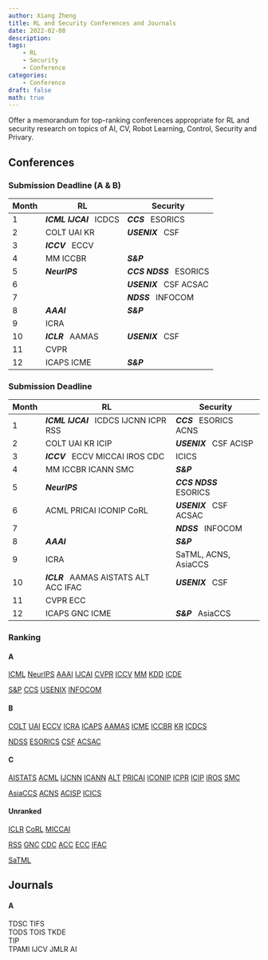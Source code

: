 ```yaml
---
author: Xiang Zheng
title: RL and Security Conferences and Journals
date: 2022-02-08
description:
tags:
    - RL
    - Security
    - Conference
categories:
    - Conference
draft: false
math: true
---
```


Offer a memorandum for top-ranking conferences appropriate for RL and security research on topics of AI, CV, Robot Learning, Control, Security and Privary.

## Conferences

### Submission Deadline (A & B)

| Month | RL                                 | Security                           |
| ----- | ---------------------------------- | ---------------------------------- |
| 1     | **_ICML_** **_IJCAI_**&ensp; ICDCS | **_CCS_**&ensp; ESORICS            |
| 2     | COLT UAI KR                        | **_USENIX_**&ensp; CSF             |
| 3     | **_ICCV_**&ensp; ECCV              |                                    |
| 4     | MM ICCBR                           | **_S&P_**&ensp;                    |
| 5     | **_NeurIPS_**&ensp;                | **_CCS_** **_NDSS_**&ensp; ESORICS |
| 6     |                                    | **_USENIX_**&ensp; CSF ACSAC       |
| 7     |                                    | **_NDSS_**&ensp; INFOCOM           |
| 8     | **_AAAI_**&ensp;                   | **_S&P_**&ensp;                    |
| 9     | ICRA                               |                                    |
| 10    | **_ICLR_**&ensp; AAMAS             | **_USENIX_**&ensp; CSF             |
| 11    | CVPR                               |                                    |
| 12    | ICAPS ICME                         | **_S&P_**&ensp;                    |

### Submission Deadline

| Month | RL                                                | Security                           |
| ----- | ------------------------------------------------- | ---------------------------------- |
| 1     | **_ICML_** **_IJCAI_**&ensp; ICDCS IJCNN ICPR RSS | **_CCS_**&ensp; ESORICS ACNS       |
| 2     | COLT UAI KR ICIP                                  | **_USENIX_**&ensp; CSF ACISP       |
| 3     | **_ICCV_**&ensp; ECCV MICCAI IROS CDC             | ICICS                              |
| 4     | MM ICCBR ICANN SMC                                | **_S&P_**&ensp;                    |
| 5     | **_NeurIPS_**&ensp;                               | **_CCS_** **_NDSS_**&ensp; ESORICS |
| 6     | ACML PRICAI ICONIP CoRL                           | **_USENIX_**&ensp; CSF ACSAC       |
| 7     |                                                   | **_NDSS_**&ensp;  INFOCOM          |
| 8     | **_AAAI_**&ensp;                                  | **_S&P_**&ensp;                    |
| 9     | ICRA                                              | SaTML, ACNS, AsiaCCS               |
| 10    | **_ICLR_**&ensp; AAMAS AISTATS ALT ACC IFAC       | **_USENIX_**&ensp; CSF             |
| 11    | CVPR ECC                                          |                                    |
| 12    | ICAPS GNC ICME                                    | **_S&P_**&ensp; AsiaCCS            |

### Ranking

#### A

[ICML](https://icml.cc/Conferences/2022/Dates)
[NeurIPS](https://nips.cc/Conferences/2022/Dates)
[AAAI](https://aaai.org/Conferences/AAAI-23/)
[IJCAI](https://ijcai-22.org)
[CVPR](https://cvpr2023.thecvf.com)
[ICCV](https://iccv2021.thecvf.com/node/5)
[MM](https://2022.acmmm.org/call-for-papers/)
[KDD](https://kdd.org/kdd2022/cfpResearch.html)
[ICDE](https://icde2023.ics.uci.edu/research-papers-track/)

[S&P](https://www.ieee-security.org/TC/SP2023/cfpapers.html)
[CCS](https://www.sigsac.org/ccs/CCS2022/call-for/call-for-papers.html)
[USENIX](https://www.usenix.org/conference/usenixsecurity22/call-for-papers)
[INFOCOM](https://infocom2022.ieee-infocom.org/authors/call-papers-main-conference)

#### B

[COLT](http://learningtheory.org/colt2022/cfp.html)
[UAI](https://www.auai.org/uai2022/call_for_papers)
[ECCV](https://eccv2022.ecva.net/submission/call-for-papers/)
[ICRA](https://www.icra2023.org)
[ICAPS](http://icaps22.icaps-conference.org)
[AAMAS](https://aamas2022-conference.auckland.ac.nz)
[ICME](http://2022.ieeeicme.org/cf-papers.html)
[ICCBR](https://iccbr2022.loria.fr/call-for-papers/)
[KR](https://kr2022.cs.tu-dortmund.de/call_for_papers.php)
[ICDCS](https://icdcs2022.icdcs.org/cfp/)

[NDSS](https://www.ndss-symposium.org/ndss2022/call-for-papers/)
[ESORICS](https://esorics2022.compute.dtu.dk/cfp.html)
[CSF](https://www.ieee-security.org/TC/CSF2022/cfp.html)
[ACSAC](https://www.acsac.org/2021/submissions/papers/)

#### C

[AISTATS](http://aistats.org/aistats2022/cfp.html)
[ACML](http://www.acml-conf.org/2022/)
[IJCNN](https://wcci2022.org/call-for-papers/)
[ICANN](https://e-nns.org/icann2022/important-dates/)
[ALT](http://algorithmiclearningtheory.org/alt2022/call-for-papers/)
[PRICAI](https://www.pricai.org/2022/calls/call-for-papers)
[ICONIP](https://www.iconip2022.apnns.org)
[ICPR](https://www.icpr2022.com/important-dates/)
[ICIP](https://2022.ieeeicip.org/important-dates/)
[IROS](https://iros2022.org/call-for-papers/)
[SMC](https://ieeesmc2022.org/call-for-papers)

[AsiaCCS](https://asiaccs2022.conferenceservice.jp/dateandcall/callforpapers/)
[ACNS](https://sites.google.com/di.uniroma1.it/acns2022/)
[ACISP](https://uow-ic2.github.io/acisp2022/)
[ICICS](https://icics2022.cyber.kent.ac.uk)

#### Unranked

[ICLR](https://iclr.cc/Conferences/2022/Dates)
[CoRL](http://corl2022.org/key-dates/)
[MICCAI](https://conferences.miccai.org/2022/en/CALL-FOR-PAPERS.html)

[RSS](https://roboticsconference.org)
[GNC](https://www.aiaa.org/SciTech/presentations-papers/call-for-papers)
[CDC](https://cdc2022.ieeecss.org/call-for-papers/)
[ACC](https://acc2022.a2c2.org)
[ECC](https://ecc22.euca-ecc.org/call-for-papers/)
[IFAC](https://www.ifac2023.org)

[SaTML](https://satml.org/call-for-papers/)

## Journals

#### A

TDSC TIFS  
TODS TOIS TKDE  
TIP  
TPAMI IJCV JMLR AI
